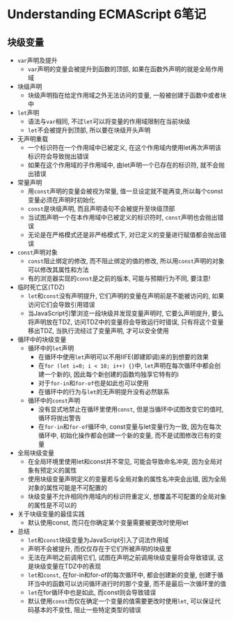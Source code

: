 # Understanding ECMAScript 6笔记


## 块级变量

* `var`声明及提升
    * `var`声明的变量会被提升到函数的顶部, 如果在函数外声明的就是全局作用域
* 块级声明
    * 块级声明指在给定作用域之外无法访问的变量, 一般被创建于函数中或者块中
* `let`声明
    * 语法与`var`相同, 不过`let`可以将变量的作用域限制在当前块级
    * `let`不会被提升到顶部, 所以要在块级开头声明
* 无声明重载
    * 一个标识符在一个作用域中已被定义, 在这个作用域内使用let再次声明该标识符会导致抛出错误
    * 如果在这个作用域的子作用域中, 由let声明一个已存在的标识符, 就不会抛出错误
* 常量声明
    * 用`const`声明的变量会被视为常量, 值一旦设定就不能再变,所以每个const变量必须在声明时初始化
    * `const`是块级声明, 而且声明语句不会被提升至块级顶部
    * 当试图声明一个在本作用域中已被定义的标识符时, `const`声明也会抛出错误
    * 无论是在严格模式还是非严格模式下, 对已定义的变量进行赋值都会抛出错误
* `const`声明对象
    * `const`阻止绑定的修改, 而不阻止绑定的值的修改, 所以用`const`声明的对象可以修改其属性和方法
    * 有的浏览器实现的`const`是之前的版本, 可能与预期行为不同, 要注意!
* 临时死亡区(TDZ)
    * `let`和`const`没有声明提升, 它们声明的变量在声明前是不能被访问的, 如果访问它们会导致引用错误
    * 当JavaScript引擎浏览一段块级并发现变量声明时, 它要么声明提升, 要么将声明放在TDZ, 访问TDZ中的变量将会导致运行时错误, 只有将这个变量移出TDZ, 当执行流经过了变量声明, 才可以安全使用
* 循环中的块级变量
    * 循环中的`let`声明
        * 在循环中使用`let`声明可以不用IIFE(即建即调)来的到想要的效果
        * 在`for (let i=0; i < 10; i++) {}`中, `let`声明在每次循环中都会创建一个新的i, 因此每个新创建的函数均独享它特有的i
        * 对于`for-in`和`for-of`也是如此也可以使用
        * 在循环中的行为与`let`的无声明提升没有必然联系
    * 循环中的`const`声明
        * 没有显式地禁止在循环里使用`const`, 但是当循环中试图改变它的值时, 循环将抛出警告
        * 在`for-in`和`for-of`循环中, const变量与let变量行为一致, 因为在每次循环中, 初始化操作都会创建一个新的变量, 而不是试图修改已有的变量
* 全局块级变量
    * 在全局环境里使用let和const并不常见, 可能会导致命名冲突, 因为全局对象有预定义的属性 
    * 使用块级变量声明定义的变量若与全局对象的属性名冲突会出错, 因为全局对象的属性可能是不可配置的
    * 块级变量不允许相同作用域内的标识符重定义, 想覆盖不可配置的全局对象的属性是不可以的
* 关于块级变量的最佳实践
    * 默认使用const, 而只在你确定某个变量需要被更改时使用let
* 总结
    * `let`和`const`块级变量为JavaScript引入了词法作用域
    * 声明不会被提升, 而仅仅存在于它们所被声明的块级里
    * 无法在声明之前调用它们, 试图在声明之前调用块级变量将会导致错误, 这是块级变量在TDZ中的表现
    * `let`和`const`, 在for-in和for-of的每次循环中, 都会创建新的变量, 创建于循环当中的函数可以访问循环进行时的那个变量, 而不是最后一次循环里的值
    * `let`在for循环中也是如此, 而const则会导致错误
    * 默认使用`const`而仅在确定一个变量的值需要更改时使用`let`, 可以保证代码基本的不变性, 阻止一些特定类型的错误  
